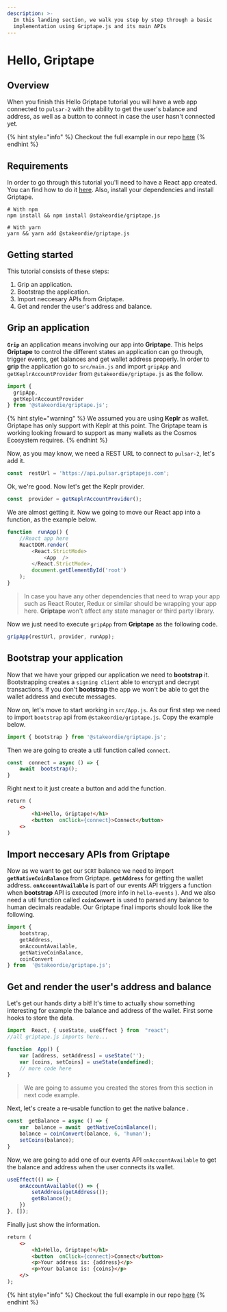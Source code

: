 ```yaml
---
description: >-
  In this landing section, we walk you step by step through a basic
  implementation using Griptape.js and its main APIs
---
```


# Hello, Griptape

## Overview

When you finish this Hello Griptape tutorial you will have a web app connected to `pulsar-2` with the ability to get the user's balance and address, as well as a button to connect in case the user hasn't connected yet.

{% hint style="info" %}
Checkout the full example in our repo [here](https://github.com/stakeordie/griptape-tutorials/tree/main/react/hello-griptape)
{% endhint %}

## Requirements

In order to go through this tutorial you'll need to have a React app created. You can find how to do it [here](https://reactjs.org/docs/create-a-new-react-app.html). Also, install your dependencies and install Griptape.

```shell
# With npm
npm install && npm install @stakeordie/griptape.js

# With yarn
yarn && yarn add @stakeordie/griptape.js
```

## Getting started

This tutorial consists of these steps:

1. Grip an application.
2. Bootstrap the application.
3. Import neccesary APIs from Griptape.
4. Get and render the user's address and balance.

## Grip an application

**`Grip`** an application means involving our app into **Griptape**. This helps **Griptape** to control the different states an application can go through, trigger events, get balances and get wallet address properly. In order to **grip** the application go to `src/main.js` and import `gripApp` and `getKeplrAccountProvider` from `@stakeordie/griptape.js` as the follow.

```javascript
import {
  gripApp,
  getKeplrAccountProvider
} from '@stakeordie/griptape.js';
```

{% hint style="warning" %}
We assumed you are using **Keplr** as wallet. Griptape has only support with Keplr at this point. The Griptape team is working looking froward to support as many wallets as the Cosmos Ecosystem requires.
{% endhint %}

Now, as you may know, we need a REST URL to connect to `pulsar-2`, let's add it.

```javascript
const  restUrl = 'https://api.pulsar.griptapejs.com';
```

Ok, we're good. Now let's get the Keplr provider.

```javascript
const  provider = getKeplrAccountProvider();
```

We are almost getting it. Now we going to move our React app into a function, as the example below.

```javascript
function  runApp() {
	//React app here
	ReactDOM.render(
		<React.StrictMode>
			<App  />
		</React.StrictMode>,
		document.getElementById('root')
	);
}
```

> In case you have any other dependencies that need to wrap your app such as React Router, Redux or similar should be wrapping your app here. **Griptape** won't affect any state manager or third party library.

Now we just need to execute `gripApp` from **Griptape** as the following code.

```typescript
gripApp(restUrl, provider, runApp);
```

## Bootstrap your application

Now that we have your gripped our application we need to **bootstrap** it. Bootstrapping creates a `signing client` able to encrypt and decrypt transactions. If you don't **bootstrap** the app we won't be able to get the wallet address and execute messages.

Now on, let's move to start working in `src/App.js`. As our first step we need to import `bootstrap` api from `@stakeordie/griptape.js`. Copy the example below.

```javascript
import { bootstrap } from '@stakeordie/griptape.js';
```

Then we are going to create a util function called `connect`.

```javascript
const  connect = async () => {
	await  bootstrap();
}
```

Right next to it just create a button and add the function.

```html
return (
	<>
		<h1>Hello, Griptape!</h1>
		<button  onClick={connect}>Connect</button>
	<>
)
```

## Import neccesary APIs from Griptape

Now as we want to get our `SCRT` balance we need to import **`getNativeCoinBalance`** from Griptape. **`getAddress`** for getting the wallet address. **`onAccountAvailable`** is part of our events API triggers a function when **bootstrap** API is executed (more info in `hello-events` ). And we also need a util function called **`coinConvert`** is used to parsed any balance to human decimals readable. Our Griptape final imports should look like the following.

```javascript
import {
	bootstrap,
	getAddress,
	onAccountAvailable,
	getNativeCoinBalance,
	coinConvert
} from  '@stakeordie/griptape.js';
```

## Get and render the user's address and balance

Let's get our hands dirty a bit! It's time to actually show something interesting for example the balance and address of the wallet. First some hooks to store the data.

```javascript
import  React, { useState, useEffect } from  "react";
//all griptape.js imports here...

function  App() {
	var [address, setAddress] = useState('');
	var [coins, setCoins] = useState(undefined);
	// more code here
}
```

> We are going to assume you created the stores from this section in next code example.

Next, let's create a re-usable function to get the native balance .

```javascript
const  getBalance = async () => {
	var  balance = await  getNativeCoinBalance();
	balance = coinConvert(balance, 6, 'human');
	setCoins(balance);
}
```

Now, we are going to add one of our events API `onAccountAvailable` to get the balance and address when the user connects its wallet.

```javascript
useEffect(() => {
	onAccountAvailable(() => {
		setAddress(getAddress());
		getBalance();
	})
}, []);
```

Finally just show the information.

```html
return (
	<>
		<h1>Hello, Griptape!</h1>
		<button  onClick={connect}>Connect</button>
		<p>Your address is: {address}</p>
		<p>Your balance is: {coins}</p>
	</>
);
```

{% hint style="info" %}
Checkout the full example in our repo [here](https://github.com/stakeordie/griptape-tutorials/tree/main/react/hello-griptape)
{% endhint %}

